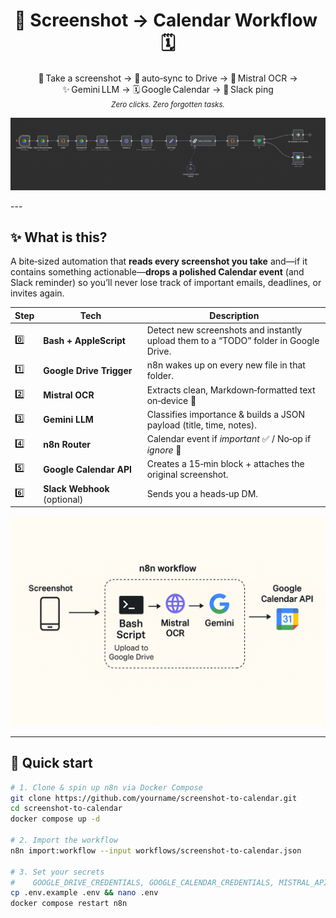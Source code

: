  <!--  ┏━━━━━━━━━━━━━━━━━━━━━━━━━━━━━━━━━━━━━━━━━━┓  -->
<!--  ┃  S C R E E N S H O T   ➜   C A L E N D A R ┃  -->
<!--  ┗━━━━━━━━━━━━━━━━━━━━━━━━━━━━━━━━━━━━━━━━━━┛  -->

<h1 align="center">📸 Screenshot → Calendar Workflow 🗓️</h1>



<p align="center">
  📸 Take a screenshot → 📂 auto‑sync to Drive → 🦅 Mistral OCR → ✨ Gemini LLM → 🗓️ Google Calendar → 🔔 Slack ping<br>
  <small><em>Zero clicks. Zero forgotten tasks.</em></small>
</p>


<p align="center">
  <img src="./n8n.png" width="780" alt="Workflow diagram">
</p>
---

## ✨ What is this?

A bite‑sized automation that **reads every screenshot you take** and—if it contains something actionable—**drops a polished Calendar event** (and Slack reminder) so you’ll never lose track of important emails, deadlines, or invites again.

| Step | Tech | Description |
|------|------|-------------|
| 0️⃣  | **Bash + AppleScript** | Detect new screenshots and instantly upload them to a “TODO” folder in Google Drive. |
| 1️⃣  | **Google Drive Trigger** | n8n wakes up on every new file in that folder. |
| 2️⃣  | **Mistral OCR** | Extracts clean, Markdown‑formatted text on‑device 🦅 |
| 3️⃣  | **Gemini LLM** | Classifies importance & builds a JSON payload (title, time, notes). |
| 4️⃣  | **n8n Router** | Calendar event if *important* ✅ / No‑op if *ignore* 🚫 |
| 5️⃣  | **Google Calendar API** | Creates a 15‑min block + attaches the original screenshot. |
| 6️⃣  | **Slack Webhook** (optional) | Sends you a heads‑up DM. |

<p align="center">
  <img src="./diagram.png" width="780" alt="Workflow diagram">
</p>

---

## 🚀 Quick start

```bash
# 1. Clone & spin up n8n via Docker Compose
git clone https://github.com/yourname/screenshot-to-calendar.git
cd screenshot-to-calendar
docker compose up -d

# 2. Import the workflow
n8n import:workflow --input workflows/screenshot-to-calendar.json

# 3. Set your secrets
#    GOOGLE_DRIVE_CREDENTIALS, GOOGLE_CALENDAR_CREDENTIALS, MISTRAL_API_KEY
cp .env.example .env && nano .env
docker compose restart n8n
